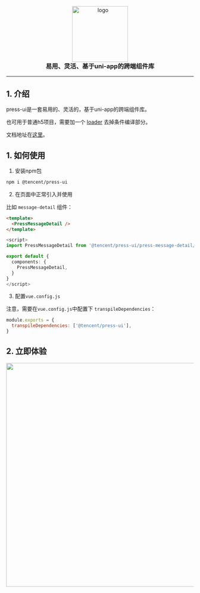 
<div align="center">
  <img alt="logo" src="https://mike-1255355338.cos.ap-guangzhou.myqcloud.com/press%2Fimg%2Fpress-ui-avatar-transparent.png" width="150" style="margin-bottom: -25px;">
</div>
<h3 align="center">易用、灵活、基于uni-app的跨端组件库</h3>

---


<h2 style="border-bottom: 0">1. 介绍</h2>

press-ui是一套易用的、灵活的，基于uni-app的跨端组件库。


也可用于普通h5项目，需要加一个 [loader](https://git.woa.com/pmd-mobile/support/uni-plugin-light/tree/master/loader/ifdef-loader) 去掉条件编译部分。

文档地址在[这里](https://mobile.woa.com/press-ui/)。






## 1. 如何使用

1. 安装npm包


```bash
npm i @tencent/press-ui
```


2. 在页面中正常引入并使用

比如 `message-detail` 组件：

```html
<template>
  <PressMessageDetail />
</template>
```

```ts
<script>
import PressMessageDetail from '@tencent/press-ui/press-message-detail/press-message-detail.vue'

export default {
  components: {
    PressMessageDetail, 
  }
}
</script>
```

3. 配置`vue.config.js`

注意，需要在`vue.config.js`中配置下 `transpileDependencies`：

```js
module.exports = {
  transpileDependencies: ['@tencent/press-ui'],
}
```

## 2. 立即体验

<img src="https://mike-1255355338.cos.ap-guangzhou.myqcloud.com/press/qrcode/press-ui-demo-qrcode-3.png" width="600">



